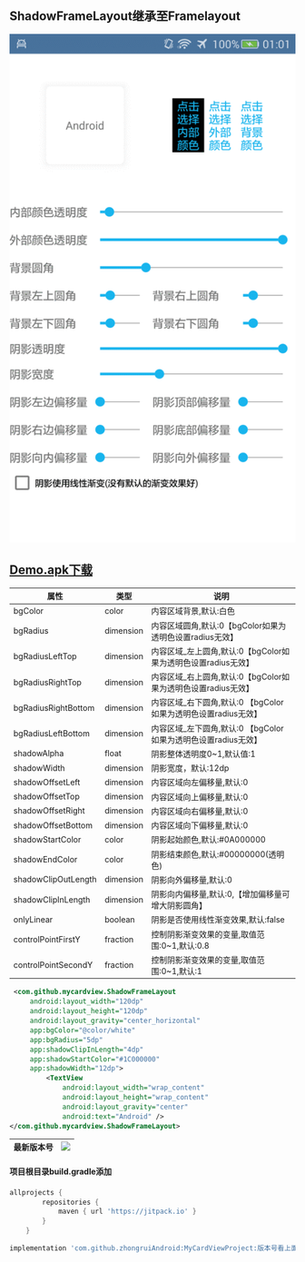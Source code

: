 ## ShadowFrameLayout继承至Framelayout

<img src="https://github.com/zhongruiAndroid/MyCardViewProject/blob/master/screenshots/shadow_image.png" alt="image"  width="540" height="auto">  
 

## [Demo.apk下载](https://raw.githubusercontent.com/zhongruiAndroid/MyCardViewProject/master/demo/demo.apk "apk文件")

| 属性                | 类型      | 说明                                         |
|---------------------|-----------|----------------------------------------------|
| bgColor             | color     | 内容区域背景,默认:白色                       |
| bgRadius            | dimension | 内容区域圆角,默认:0【bgColor如果为透明色设置radius无效】                          |
| bgRadiusLeftTop     | dimension | 内容区域_左上圆角,默认:0【bgColor如果为透明色设置radius无效】|
| bgRadiusRightTop    | dimension | 内容区域_右上圆角,默认:0【bgColor如果为透明色设置radius无效】|
| bgRadiusRightBottom | dimension | 内容区域_右下圆角,默认:0 【bgColor如果为透明色设置radius无效】|
| bgRadiusLeftBottom  | dimension | 内容区域_左下圆角,默认:0 【bgColor如果为透明色设置radius无效】|
| shadowAlpha         | float     | 阴影整体透明度0~1,默认值:1                   |
| shadowWidth         | dimension | 阴影宽度，默认:12dp                          |
| shadowOffsetLeft    | dimension | 内容区域向左偏移量,默认:0                    |
| shadowOffsetTop     | dimension | 内容区域向上偏移量,默认:0                    |
| shadowOffsetRight   | dimension | 内容区域向右偏移量,默认:0                    |
| shadowOffsetBottom  | dimension | 内容区域向下偏移量,默认:0                    |
| shadowStartColor    | color     | 阴影起始颜色,默认:#0A000000                  |
| shadowEndColor      | color     | 阴影结束颜色,默认:#00000000(透明色)          |
| shadowClipOutLength | dimension | 阴影向外偏移量,默认:0                        |
| shadowClipInLength  | dimension | 阴影向内偏移量,默认:0,【增加偏移量可增大阴影圆角】   |
| onlyLinear          | boolean   | 阴影是否使用线性渐变效果,默认:false          |
| controlPointFirstY  | fraction  | 控制阴影渐变效果的变量,取值范围:0~1,默认:0.8 |
| controlPointSecondY | fraction  | 控制阴影渐变效果的变量,取值范围:0~1,默认:1   |

```xml
 <com.github.mycardview.ShadowFrameLayout
     android:layout_width="120dp"
     android:layout_height="120dp"
     android:layout_gravity="center_horizontal"
     app:bgColor="@color/white"
     app:bgRadius="5dp"
     app:shadowClipInLength="4dp"
     app:shadowStartColor="#1C000000"
     app:shadowWidth="12dp">
         <TextView
             android:layout_width="wrap_content"
             android:layout_height="wrap_content"
             android:layout_gravity="center"
             android:text="Android" />
</com.github.mycardview.ShadowFrameLayout>
```

| 最新版本号 |[![](https://jitpack.io/v/zhongruiAndroid/MyCardViewProject.svg)](https://jitpack.io/#zhongruiAndroid/MyCardViewProject)|
|--------|----|
#### 项目根目录build.gradle添加
```gradle
allprojects {
		repositories {
			maven { url 'https://jitpack.io' }
		}
	}
```
```gradle
implementation 'com.github.zhongruiAndroid:MyCardViewProject:版本号看上面'
```
